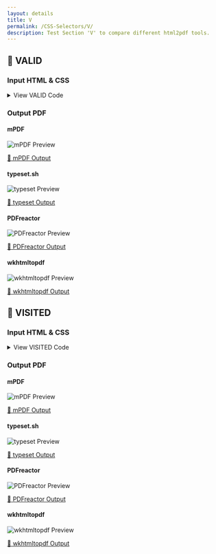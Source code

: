 ```yaml
---
layout: details
title: V
permalink: /CSS-Selectors/V/
description: Test Section 'V' to compare different html2pdf tools.
---
```




## 🔬 VALID

### Input HTML & CSS

<details>
    <summary>
        View VALID Code
    </summary>
    <pre><code class="hljs xml"><span class="hljs-meta">&lt;!DOCTYPE <span class="hljs-meta-keyword">html</span>&gt;</span>
<span class="hljs-comment">&lt;!-- Sample from https://css-tricks.com/almanac/selectors/v/valid/ --&gt;</span>
<span class="hljs-tag">&lt;<span class="hljs-name">html</span> <span class="hljs-attr">lang</span>=<span class="hljs-string">"en"</span>&gt;</span>
    <span class="hljs-tag">&lt;<span class="hljs-name">head</span>&gt;</span>
        <span class="hljs-tag">&lt;<span class="hljs-name">style</span>&gt;</span><span class="css">
        <span class="hljs-selector-tag">input</span><span class="hljs-selector-pseudo">:invalid</span> {
  <span class="hljs-attribute">background</span>: <span class="hljs-built_in">hsla</span>(<span class="hljs-number">0</span>, <span class="hljs-number">90%</span>, <span class="hljs-number">70%</span>, <span class="hljs-number">1</span>);
}

<span class="hljs-selector-tag">input</span><span class="hljs-selector-pseudo">:valid</span> {
  <span class="hljs-attribute">background</span>: <span class="hljs-built_in">hsla</span>(<span class="hljs-number">100</span>, <span class="hljs-number">90%</span>, <span class="hljs-number">70%</span>, <span class="hljs-number">1</span>);
}


<span class="hljs-selector-tag">body</span> {
  <span class="hljs-attribute">padding</span>: <span class="hljs-number">3em</span>;
}
<span class="hljs-selector-tag">label</span> {
  <span class="hljs-attribute">display</span>: block;
}
<span class="hljs-selector-tag">input</span> {
  <span class="hljs-attribute">padding</span>: <span class="hljs-number">0.25em</span> <span class="hljs-number">0</span>;
  <span class="hljs-attribute">margin-bottom</span>: <span class="hljs-number">0.75em</span>;
}
        </span><span class="hljs-tag">&lt;/<span class="hljs-name">style</span>&gt;</span>
    <span class="hljs-tag">&lt;/<span class="hljs-name">head</span>&gt;</span>
    <span class="hljs-tag">&lt;<span class="hljs-name">body</span>&gt;</span>
        <span class="hljs-tag">&lt;<span class="hljs-name">label</span> <span class="hljs-attr">for</span>=<span class="hljs-string">"email"</span>&gt;</span>Email:<span class="hljs-tag">&lt;/<span class="hljs-name">label</span>&gt;</span>
        <span class="hljs-tag">&lt;<span class="hljs-name">input</span> <span class="hljs-attr">type</span>=<span class="hljs-string">"email"</span> <span class="hljs-attr">id</span>=<span class="hljs-string">"email"</span> <span class="hljs-attr">name</span>=<span class="hljs-string">"email"</span> /&gt;</span>
        
        <span class="hljs-tag">&lt;<span class="hljs-name">label</span> <span class="hljs-attr">for</span>=<span class="hljs-string">"emailRequired"</span>&gt;</span>Email (required):<span class="hljs-tag">&lt;/<span class="hljs-name">label</span>&gt;</span>
        <span class="hljs-tag">&lt;<span class="hljs-name">input</span> <span class="hljs-attr">type</span>=<span class="hljs-string">"email"</span> <span class="hljs-attr">id</span>=<span class="hljs-string">"emailRequired"</span> <span class="hljs-attr">name</span>=<span class="hljs-string">"emailRequired"</span> <span class="hljs-attr">required</span> /&gt;</span>
        
        <span class="hljs-tag">&lt;<span class="hljs-name">form</span> <span class="hljs-attr">action</span>=<span class="hljs-string">"#"</span>&gt;</span>
          <span class="hljs-tag">&lt;<span class="hljs-name">label</span> <span class="hljs-attr">id</span>=<span class="hljs-string">"guess"</span>&gt;</span>Enter a number 1 through 9:<span class="hljs-tag">&lt;/<span class="hljs-name">label</span>&gt;</span>
          <span class="hljs-tag">&lt;<span class="hljs-name">input</span> <span class="hljs-attr">type</span>=<span class="hljs-string">"text"</span> <span class="hljs-attr">id</span>=<span class="hljs-string">"guess"</span> <span class="hljs-attr">name</span>=<span class="hljs-string">"guess"</span> <span class="hljs-attr">pattern</span>=<span class="hljs-string">"[1-9]{1}"</span> <span class="hljs-attr">required</span> /&gt;</span>
        <span class="hljs-tag">&lt;/<span class="hljs-name">form</span>&gt;</span>
    <span class="hljs-tag">&lt;/<span class="hljs-name">body</span>&gt;</span>
<span class="hljs-tag">&lt;/<span class="hljs-name">html</span>&gt;</span></code></pre>
    <p>
        <a href="https://raw.githubusercontent.com/azettl/compare.html2pdf.tools/master//html/CSS%20Selectors/V/valid.html" target="_blank" rel="noopener">📄 Get Input HTML on GitHub</a>
    </p>
</details>

### Output PDF

<div class="details-boxes">
    <div>
        <h4>mPDF</h4>
        <img src="/{{ page.path }}/../mpdf__html_CSS_Selectors_V_valid.html.png" alt="mPDF Preview" />
        <p>
            <a href="/{{ page.path }}/../mpdf__html_CSS_Selectors_V_valid.html.pdf" target="_blank">📕 mPDF Output</a>
        </p>
    </div>
    <div>
        <h4>typeset.sh</h4>
        <img src="/{{ page.path }}/../typeset__html_CSS_Selectors_V_valid.html.png" alt="typeset Preview" />
        <p>
            <a href="/{{ page.path }}/../typeset__html_CSS_Selectors_V_valid.html.pdf" target="_blank">📕 typeset Output</a>
        </p>
    </div>
    <div>
        <h4>PDFreactor</h4>
        <img src="/{{ page.path }}/../pdfreactor__html_CSS_Selectors_V_valid.html.png" alt="PDFreactor Preview" />
        <p>
            <a href="/{{ page.path }}/../pdfreactor__html_CSS_Selectors_V_valid.html.pdf" target="_blank">📕 PDFreactor Output</a>
        </p>
    </div>
    <div>
        <h4>wkhtmltopdf</h4>
        <img src="/{{ page.path }}/../wkhtmltopdf__html_CSS_Selectors_V_valid.html.png" alt="wkhtmltopdf Preview" />
        <p>
            <a href="/{{ page.path }}/../wkhtmltopdf__html_CSS_Selectors_V_valid.html.pdf" target="_blank">📕 wkhtmltopdf Output</a>
        </p>
    </div>
</div>

## 🔬 VISITED

### Input HTML & CSS

<details>
    <summary>
        View VISITED Code
    </summary>
    <pre><code class="hljs xml"><span class="hljs-meta">&lt;!DOCTYPE <span class="hljs-meta-keyword">html</span>&gt;</span>
<span class="hljs-comment">&lt;!-- Sample from https://css-tricks.com/almanac/selectors/v/visited/ --&gt;</span>
<span class="hljs-tag">&lt;<span class="hljs-name">html</span> <span class="hljs-attr">lang</span>=<span class="hljs-string">"en"</span>&gt;</span>
    <span class="hljs-tag">&lt;<span class="hljs-name">head</span>&gt;</span>
        <span class="hljs-tag">&lt;<span class="hljs-name">style</span>&gt;</span><span class="css">
        <span class="hljs-selector-tag">a</span><span class="hljs-selector-class">.csstricks</span> {
  <span class="hljs-attribute">color</span>: green;
}

<span class="hljs-selector-tag">a</span><span class="hljs-selector-class">.csstricks</span><span class="hljs-selector-pseudo">:visited</span> {
  <span class="hljs-attribute">color</span>: <span class="hljs-number">#E18728</span>;
}

<span class="hljs-selector-tag">a</span><span class="hljs-selector-class">.codepen</span> {
  <span class="hljs-attribute">border</span>: <span class="hljs-number">2px</span> solid blue;
}

<span class="hljs-selector-tag">a</span><span class="hljs-selector-class">.codepen</span><span class="hljs-selector-pseudo">:visited</span> {
  <span class="hljs-attribute">border</span>: <span class="hljs-number">2px</span> solid black;
}

<span class="hljs-selector-tag">a</span><span class="hljs-selector-class">.google</span> {
  <span class="hljs-attribute">background-color</span>: yellow;
  <span class="hljs-attribute">color</span>: black;
}

<span class="hljs-selector-tag">a</span><span class="hljs-selector-class">.google</span><span class="hljs-selector-pseudo">:visited</span> {
  <span class="hljs-attribute">background-color</span>: <span class="hljs-number">#E18728</span>;
  <span class="hljs-attribute">color</span>: white;
}
<span class="hljs-comment">/* Pen styling, unrelated to :visited */</span>

<span class="hljs-selector-class">.links</span> {
  <span class="hljs-attribute">max-width</span>: <span class="hljs-number">70vw</span>;
  <span class="hljs-attribute">margin</span>: <span class="hljs-number">0</span> auto;
  <span class="hljs-attribute">font-size</span>: <span class="hljs-number">1.5em</span>;
  <span class="hljs-attribute">font-family</span>: <span class="hljs-string">'Source Sans Pro'</span>, sans-serif;
}
        </span><span class="hljs-tag">&lt;/<span class="hljs-name">style</span>&gt;</span>
    <span class="hljs-tag">&lt;/<span class="hljs-name">head</span>&gt;</span>
    <span class="hljs-tag">&lt;<span class="hljs-name">body</span>&gt;</span>
        <span class="hljs-tag">&lt;<span class="hljs-name">section</span> <span class="hljs-attr">class</span>=<span class="hljs-string">"links"</span>&gt;</span>
            <span class="hljs-tag">&lt;<span class="hljs-name">p</span>&gt;</span><span class="hljs-tag">&lt;<span class="hljs-name">a</span> <span class="hljs-attr">href</span>=<span class="hljs-string">"https://www.css-tricks.com"</span> <span class="hljs-attr">class</span>=<span class="hljs-string">"csstricks"</span>&gt;</span>This link goes to CSS-Tricks. After it's been visited, it will turn orange.<span class="hljs-tag">&lt;/<span class="hljs-name">a</span>&gt;</span><span class="hljs-tag">&lt;/<span class="hljs-name">p</span>&gt;</span>
            <span class="hljs-tag">&lt;<span class="hljs-name">p</span>&gt;</span><span class="hljs-tag">&lt;<span class="hljs-name">a</span> <span class="hljs-attr">href</span>=<span class="hljs-string">"https://www.codepen.io"</span> <span class="hljs-attr">class</span>=<span class="hljs-string">"codepen"</span>&gt;</span>This link goes to CodePen. After it's been visited, its border will turn black.<span class="hljs-tag">&lt;/<span class="hljs-name">a</span>&gt;</span><span class="hljs-tag">&lt;/<span class="hljs-name">p</span>&gt;</span>
            <span class="hljs-tag">&lt;<span class="hljs-name">p</span>&gt;</span><span class="hljs-tag">&lt;<span class="hljs-name">a</span> <span class="hljs-attr">href</span>=<span class="hljs-string">"https://www.google.com"</span> <span class="hljs-attr">class</span>=<span class="hljs-string">"google"</span>&gt;</span>This link goes to Google. After it's been visited, it will turn white and the background will turn orange. <span class="hljs-tag">&lt;/<span class="hljs-name">a</span>&gt;</span><span class="hljs-tag">&lt;/<span class="hljs-name">p</span>&gt;</span>
          <span class="hljs-tag">&lt;/<span class="hljs-name">section</span>&gt;</span>
    <span class="hljs-tag">&lt;/<span class="hljs-name">body</span>&gt;</span>
<span class="hljs-tag">&lt;/<span class="hljs-name">html</span>&gt;</span></code></pre>
    <p>
        <a href="https://raw.githubusercontent.com/azettl/compare.html2pdf.tools/master//html/CSS%20Selectors/V/visited.html" target="_blank" rel="noopener">📄 Get Input HTML on GitHub</a>
    </p>
</details>

### Output PDF

<div class="details-boxes">
    <div>
        <h4>mPDF</h4>
        <img src="/{{ page.path }}/../mpdf__html_CSS_Selectors_V_visited.html.png" alt="mPDF Preview" />
        <p>
            <a href="/{{ page.path }}/../mpdf__html_CSS_Selectors_V_visited.html.pdf" target="_blank">📕 mPDF Output</a>
        </p>
    </div>
    <div>
        <h4>typeset.sh</h4>
        <img src="/{{ page.path }}/../typeset__html_CSS_Selectors_V_visited.html.png" alt="typeset Preview" />
        <p>
            <a href="/{{ page.path }}/../typeset__html_CSS_Selectors_V_visited.html.pdf" target="_blank">📕 typeset Output</a>
        </p>
    </div>
    <div>
        <h4>PDFreactor</h4>
        <img src="/{{ page.path }}/../pdfreactor__html_CSS_Selectors_V_visited.html.png" alt="PDFreactor Preview" />
        <p>
            <a href="/{{ page.path }}/../pdfreactor__html_CSS_Selectors_V_visited.html.pdf" target="_blank">📕 PDFreactor Output</a>
        </p>
    </div>
    <div>
        <h4>wkhtmltopdf</h4>
        <img src="/{{ page.path }}/../wkhtmltopdf__html_CSS_Selectors_V_visited.html.png" alt="wkhtmltopdf Preview" />
        <p>
            <a href="/{{ page.path }}/../wkhtmltopdf__html_CSS_Selectors_V_visited.html.pdf" target="_blank">📕 wkhtmltopdf Output</a>
        </p>
    </div>
</div>


